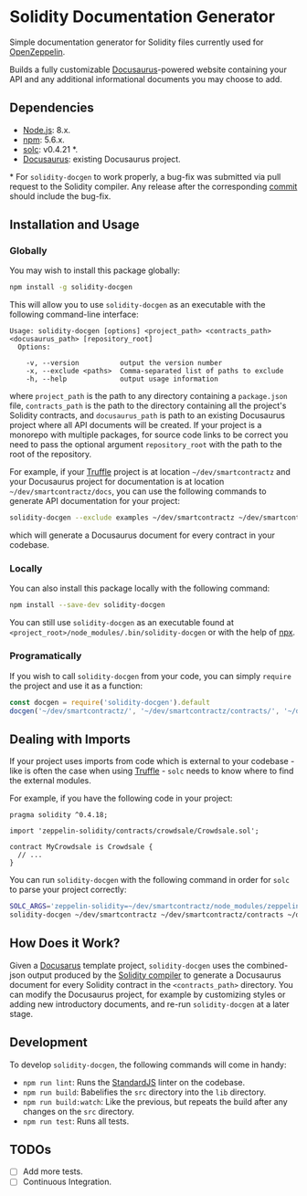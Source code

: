 # Solidity Documentation Generator

Simple documentation generator for Solidity files currently used for [OpenZeppelin](https://github.com/OpenZeppelin/zeppelin-solidity).

Builds a fully customizable [Docusaurus](https://docusaurus.io/)-powered website containing your API and any additional informational documents you may choose to add.

## Dependencies

* [Node.js](https://nodejs.org/en/): 8.x.
* [npm](https://nodejs.org/en/): 5.6.x.
* [solc](https://github.com/ethereum/solidity): v0.4.21 &ast;.
* [Docusaurus](http://docusaurus.io/): existing Docusaurus project.

&ast; For `solidity-docgen` to work properly, a bug-fix was submitted via pull request to the Solidity compiler. Any release after the corresponding [commit](https://github.com/ethereum/solidity/commit/ca6957da37454ddd474b1feeaf02f7d06cba06b0) should include the bug-fix.

## Installation and Usage

### Globally

You may wish to install this package globally:

```sh
npm install -g solidity-docgen
```

This will allow you to use `solidity-docgen` as an executable with the following command-line interface:

```
Usage: solidity-docgen [options] <project_path> <contracts_path> <docusaurus_path> [repository_root]
  Options:

    -v, --version          output the version number
    -x, --exclude <paths>  Comma-separated list of paths to exclude
    -h, --help             output usage information
```

where `project_path` is the path to any directory containing a `package.json` file, `contracts_path` is the path to the directory containing all the project's Solidity contracts, and `docusaurus_path` is path to an existing Docusaurus project where all API documents will be created. If your project is a monorepo with multiple packages, for source code links to be correct you need to pass the optional argument `repository_root` with the path to the root of the repository.

For example, if your [Truffle](http://truffleframework.com/) project is at location `~/dev/smartcontractz` and your Docusaurus project for documentation is at location `~/dev/smartcontractz/docs`, you can use the following commands to generate API documentation for your project:

```sh
solidity-docgen --exclude examples ~/dev/smartcontractz ~/dev/smartcontractz/contracts ~/dev/smartcontractz/docs
```

which will generate a Docusaurus document for every contract in your codebase.

### Locally

You can also install this package locally with the following command:

```sh
npm install --save-dev solidity-docgen
```

You can still use `solidity-docgen` as an executable found at `<project_root>/node_modules/.bin/solidity-docgen` or with the help of [npx](https://www.npmjs.com/package/npx).

### Programatically

If you wish to call `solidity-docgen` from your code, you can simply `require` the project and use it as a function:

```javascript
const docgen = require('solidity-docgen').default
docgen('~/dev/smartcontractz/', '~/dev/smartcontractz/contracts/', '~/dev/smartcontractz/docs/', ['examples'])
```

## Dealing with Imports

If your project uses imports from code which is external to your codebase - like is often the case when using [Truffle](http://truffleframework.com/) - `solc` needs to know where to find the external modules.

For example, if you have the following code in your project:

```solidity
pragma solidity ^0.4.18;

import 'zeppelin-solidity/contracts/crowdsale/Crowdsale.sol';

contract MyCrowdsale is Crowdsale {
  // ...
}
```

You can run `solidity-docgen` with the following command in order for `solc` to parse your project correctly:

```sh
SOLC_ARGS='zeppelin-solidity=~/dev/smartcontractz/node_modules/zeppelin-solidity' \
solidity-docgen ~/dev/smartcontractz ~/dev/smartcontractz/contracts ~/dev/smartcontractz/docs
```

## How Does it Work?

Given a [Docusarus](https://docusaurus.io/) template project, `solidity-docgen` uses the combined-json output produced by the [Solidity compiler](https://github.com/ethereum/solidity) to generate a Docusaurus document for every Solidity contract in the `<contracts_path>` directory. You can modify the Docusaurus project, for example by customizing styles or adding new introductory documents, and re-run `solidity-docgen` at a later stage.

## Development

To develop `solidity-docgen`, the following commands will come in handy:

* `npm run lint`: Runs the [StandardJS](https://standardjs.com/) linter on the codebase.
* `npm run build`: Babelifies the `src` directory into the `lib` directory.
* `npm run build:watch`: Like the previous, but repeats the build after any changes on the `src` directory.
* `npm run test`: Runs all tests.

## TODOs

- [ ] Add more tests.
- [ ] Continuous Integration.
